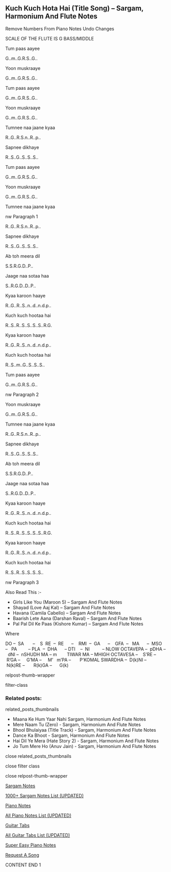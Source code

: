 
## Kuch Kuch Hota Hai (Title Song) – Sargam, Harmonium And Flute Notes

Remove Numbers From Piano Notes
Undo Changes

SCALE OF THE FLUTE IS G BASS/MIDDLE

Tum paas aayee

G..m..G.R.S..G..

Yoon muskraaye

G..m..G.R.S..G..

Tum paas aayee

G..m..G.R.S..G..

Yoon muskraaye

G..m..G.R.S..G..

Tumnee naa jaane kyaa

R..G..R.S.n..R..p..

Sapnee dikhaye

R..S..G..S..S..S..

Tum paas aayee

G..m..G.R.S..G..

Yoon muskraaye

G..m..G.R.S..G..

Tumnee naa jaane kyaa

nw Paragraph 1

R..G..R.S.n..R..p..

Sapnee dikhaye

R..S..G..S..S..S..

Ab toh meera dil

S.S.R.G.D..P..

Jaage naa sotaa haa

S..R.G.D..D..P..

Kyaa karoon haaye

R..G..R..S..n..d..n.d.p..

Kuch kuch hootaa hai

R..S..R..S..S..S..S..R.G.

Kyaa karoon haaye

R..G..R..S..n..d..n.d.p..

Kuch kuch hootaa hai

R..S..m..G..S..S..S..

Tum paas aayee

G..m..G.R.S..G..

nw Paragraph 2

Yoon muskraaye

G..m..G.R.S..G..

Tumnee naa jaane kyaa

R..G..R.S.n..R..p..

Sapnee dikhaye

R..S..G..S..S..S..

Ab toh meera dil

S.S.R.G.D..P..

Jaage naa sotaa haa

S..R.G.D..D..P..

Kyaa karoon haaye

R..G..R..S..n..d..n.d.p..

Kuch kuch hootaa hai

R..S..R..S..S..S..S..R.G.

Kyaa karoon haaye

R..G..R..S..n..d..n.d.p..

Kuch kuch hootaa hai

R..S..R..S..S..S..S..



nw Paragraph 3

Also Read This :-



* Girls Like You (Maroon 5) – Sargam And Flute Notes
* Shayad (Love Aaj Kal) – Sargam And Flute Notes
* Havana (Camila Cabello) – Sargam And Flute Notes
* Baarish Lete Aana (Darshan Raval) – Sargam And Flute Notes
* Pal Pal Dil Ke Paas (Kishore Kumar) – Sargam And Flute Notes

Where



DO –  SA       –    S  RE  –  RE      –    RMI  –  GA      –    GFA  –   MA      –  MSO  –   PA         – PLA  –  DHA      – DTI    –  NI          – NLOW OCTAVEPA –  pDHA –  dNI –  nSHUDH MA – m        TIWAR MA – MHIGH OCTAVESA –    S’RE –     R’GA –     G’MA –     M’   m’PA –       P’KOMAL SWARDHA –  D(k)NI –       N(k)RE –       R(k)GA –      G(k)



relpost-thumb-wrapper

filter-class

### Related posts:

related_posts_thumbnails

* Maana Ke Hum Yaar Nahi Sargam, Harmonium And Flute Notes
* Mere Naam Tu (Zero) - Sargam, Harmonium And Flute Notes
* Bhool Bhulaiyaa (Title Track) - Sargam, Harmonium And Flute Notes
* Dance Ka Bhoot - Sargam, Harmonium And Flute Notes
* Hai Dil Ye Mera (Hate Story 2) - Sargam, Harmonium And Flute Notes
* Jo Tum Mere Ho (Anuv Jain) - Sargam, Harmonium And Flute Notes

close related_posts_thumbnails

close filter class

close relpost-thumb-wrapper

[Sargam Notes](https://www.notationsworld.com/sargam-notes.html)

[1000+ Sargam Notes List (UPDATED)](https://www.notationsworld.com/all-songs-list-sargam-notes.html)

[Piano Notes](https://www.notationsworld.com/piano-notes.html)

[All Piano Notes List (UPDATED)](https://www.notationsworld.com/all-songs-list-piano-notes.html)

[Guitar Tabs](https://www.notationsworld.com/guitar-tabs.html)

[All Guitar Tabs List (UPDATED)](https://www.notationsworld.com/all-songs-list-guitar-tabs.html)

[Super Easy Piano Notes](https://studywall.in/)

[Request A Song](https://www.notationsworld.com/request-a-song.html)

CONTENT END 1

